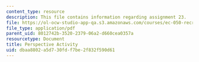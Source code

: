 ```yaml
---
content_type: resource
description: This file contains information regarding assignment 23.
file: https://ol-ocw-studio-app-qa.s3.amazonaws.com/courses/ec-050-recreate-experiments-from-history-inform-the-future-from-the-past-galileo-january-iap-2010/dbaa8802a5d730fdf7be2f832f590d61_MITEC_050IAP10_assn23.pdf
file_type: application/pdf
parent_uid: 8012742b-3520-2379-06a2-d660cea0357a
resourcetype: Document
title: Perspective Activity
uid: dbaa8802-a5d7-30fd-f7be-2f832f590d61
---
```

